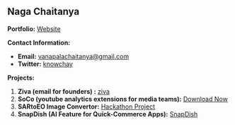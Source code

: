 ## Naga Chaitanya

**Portfolio:** [Website](https://chay2203.vercel.app/)

**Contact Information:**
- **Email:** vanapalachaitanya@gmail.com
- **Twitter:** [knowchay](https://x.com/knowchay)

**Projects:**
1. **Ziva (email for founders) :** [ziva](https://myziva.vercel.app/)
2. **SoCo (youtube analytics extensions for media teams):** [Download Now](https://github.com/Chay2203/SoCo)
3. **SARtoEO Image Convertor:** [Hackathon Project](https://github.com/Chay2203/SARtoEO)
4. **SnapDish (AI Feature for Quick-Commerce Apps):** [SnapDish](https://github.com/Chay2203/SnapDish)


